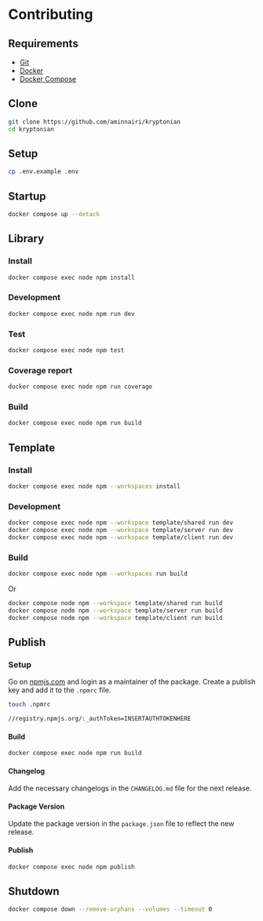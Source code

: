 # Contributing

## Requirements

- [Git](https://git-scm.com/)
- [Docker](https://www.docker.com/)
- [Docker Compose](https://docs.docker.com/compose/)

## Clone

```bash
git clone https://github.com/aminnairi/kryptonian
cd kryptonian
```

## Setup

```bash
cp .env.example .env
```

## Startup

```bash
docker compose up --detach
```

## Library

### Install

```bash
docker compose exec node npm install
```

### Development

```bash
docker compose exec node npm run dev
```

### Test

```bash
docker compose exec node npm test
```

### Coverage report

```bash
docker compose exec node npm run coverage
```

### Build

```bash
docker compose exec node npm run build
```

## Template

### Install

```bash
docker compose exec node npm --workspaces install
```

### Development

```bash
docker compose exec node npm --workspace template/shared run dev
docker compose exec node npm --workspace template/server run dev
docker compose exec node npm --workspace template/client run dev
```

### Build

```bash
docker compose exec node npm --workspaces run build
```

Or

```bash
docker compose node npm --workspace template/shared run build
docker compose node npm --workspace template/server run build
docker compose node npm --workspace template/client run build
```

## Publish

### Setup

Go on [npmjs.com](https://www.npmjs.com/) and login as a maintainer of the package. Create a publish key and add it to the `.npmrc` file.

```bash
touch .npmrc
```

```bash
//registry.npmjs.org/:_authToken=INSERTAUTHTOKENHERE
```

#### Build

```bash
docker compose exec node npm run build
```

#### Changelog

Add the necessary changelogs in the `CHANGELOG.md` file for the next release.

#### Package Version

Update the package version in the `package.json` file to reflect the new release.

#### Publish

```bash
docker compose exec node npm publish
```

## Shutdown

```bash
docker compose down --remove-orphans --volumes --timeout 0
```
